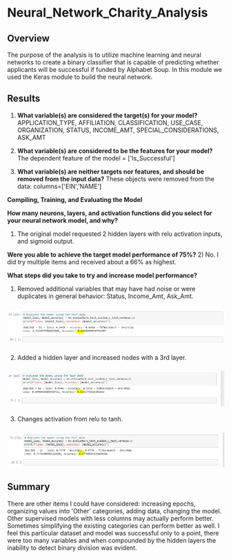 # **Neural_Network_Charity_Analysis**


## **Overview** 

The purpose of the analysis is to utilize machine learning and neural networks to create a binary classifier that is capable of predicting whether applicants will be successful if funded by Alphabet Soup.
In this module we used the Keras module to build the neural network.

## **Results**


1) **What variable(s) are considered the target(s) for your model?**
APPLICATION_TYPE, AFFILIATION, CLASSIFICATION, USE_CASE, ORGANIZATION, STATUS, INCOME_AMT, SPECIAL_CONSIDERATIONS, ASK_AMT

2) **What variable(s) are considered to be the features for your model?**
The dependent feature of the model = ['Is_Successful']

3) **What variable(s) are neither targets nor features, and should be removed from the input data?**
These objects were removed from the data: columns=['EIN','NAME']


**Compiling, Training, and Evaluating the Model**

**How many neurons, layers, and activation functions did you select for your neural network model, and why?**
1) The original model requested 2 hidden layers with relu activation inputs, and sigmoid output. 
 
**Were you able to achieve the target model performance of 75%?**
2) No. I did try multiple items and received about a 66% as highest. 

**What steps did you take to try and increase model performance?**
1) Removed additional variables that may have had noise or were duplicates in general behavior: Status, Income_Amt, Ask_Amt. 

### ![Pass1](https://github.com/ljlodl5/Neural_Network_Charity_Analysis/blob/main/removedcolumns66.PNG)

2) Added a hidden layer and increased nodes with a 3rd layer. 

### ![Pass2](https://github.com/ljlodl5/Neural_Network_Charity_Analysis/blob/main/addedhiddenlayer53.PNG)

3) Changes activation from relu to tanh. 

### ![Pass3](https://github.com/ljlodl5/Neural_Network_Charity_Analysis/blob/main/changedtotanh37.PNG)

## Summary
There are other items I could have considered: increasing epochs, organizing values into 'Other' categories, adding data, changing the model. 
Other supervised models with less columns may actually perform better. Sometimes simplifying the existing categories can perform better as well. I feel this particular dataset and model was successful only to a point, there were too many variables and when compounded by the hidden layers 
the inability to detect binary division was evident.




